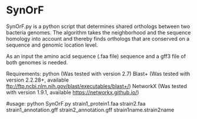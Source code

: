 SynOrF
=======================

SynOrF.py is a python script that determines shared orthologs between two bacteria genomes. The algorithm takes the neighborhood and the sequence homology into account and thereby finds orthologs that are conserved on a sequence and genomic location level. 

As an input the amino acid sequence (.faa file) sequence and a gff3 file of both genomes is needed.

Requirements:
python (Was tested with version 2.7)
Blast+ (Was tested with version 2.2.28+, available ftp://ftp.ncbi.nlm.nih.gov/blast/executables/blast+/)
NetworkX (Was tested with version 1.9.1, available https://networkx.github.io/)

#usage: 
python SynOrF.py strain1_protein1.faa strain2.faa strain1_annotation.gff strain2_annotation.gff strain1name.strain2name


